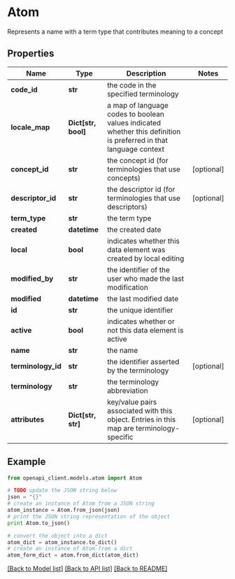 # Atom

Represents a name with a term type that contributes meaning to a concept

## Properties
Name | Type | Description | Notes
------------ | ------------- | ------------- | -------------
**code_id** | **str** | the code in the specified terminology | 
**locale_map** | **Dict[str, bool]** | a map of language codes to boolean values indicated whether this definition is preferred in that language context | 
**concept_id** | **str** | the concept id (for terminologies that use concepts) | [optional] 
**descriptor_id** | **str** | the descriptor id (for terminologies that use descriptors) | [optional] 
**term_type** | **str** | the term type | 
**created** | **datetime** | the created date | 
**local** | **bool** | indicates whether this data element was created by local editing | 
**modified_by** | **str** | the identifier of the user who made the last modification | 
**modified** | **datetime** | the last modified date | 
**id** | **str** | the unique identifier | 
**active** | **bool** | indicates whether or not this data element is active | 
**name** | **str** | the name | 
**terminology_id** | **str** | the identifier asserted by the terminology | [optional] 
**terminology** | **str** | the terminology abbreviation | 
**attributes** | **Dict[str, str]** | key/value pairs associated with this object. Entries in this map are terminology-specific | [optional] 

## Example

```python
from openapi_client.models.atom import Atom

# TODO update the JSON string below
json = "{}"
# create an instance of Atom from a JSON string
atom_instance = Atom.from_json(json)
# print the JSON string representation of the object
print Atom.to_json()

# convert the object into a dict
atom_dict = atom_instance.to_dict()
# create an instance of Atom from a dict
atom_form_dict = atom.from_dict(atom_dict)
```
[[Back to Model list]](../README.md#documentation-for-models) [[Back to API list]](../README.md#documentation-for-api-endpoints) [[Back to README]](../README.md)


